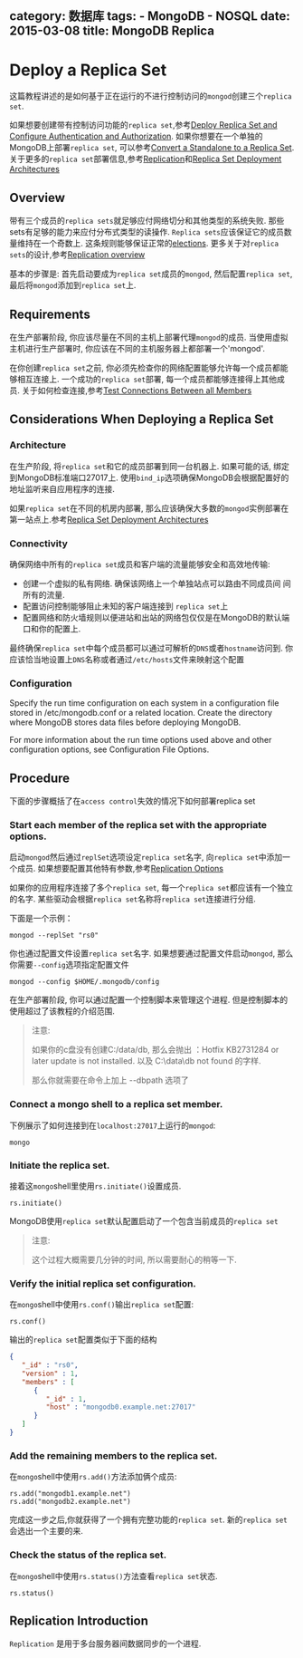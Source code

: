 ﻿category: 数据库
tags: 
	- MongoDB
	- NOSQL
date: 2015-03-08
title: MongoDB Replica
---
# Deploy a Replica Set

这篇教程讲述的是如何基于正在运行的不进行控制访问的`mongod`创建三个`replica set`.

如果想要创建带有控制访问功能的`replica set`,参考[Deploy Replica Set and Configure Authentication and Authorization](http://docs.mongodb.org/manual/tutorial/deploy-replica-set-with-auth/). 如果你想要在一个单独的MongoDB上部署`replica set`, 可以参考[Convert a Standalone to a Replica Set](http://docs.mongodb.org/manual/tutorial/convert-standalone-to-replica-set/). 关于更多的`replica set`部署信息,参考[Replication](http://docs.mongodb.org/manual/replication/)和[Replica Set Deployment Architectures](http://docs.mongodb.org/manual/core/replica-set-architectures/)

## Overview

带有三个成员的`replica sets`就足够应付网络切分和其他类型的系统失败. 那些sets有足够的能力来应付分布式类型的读操作. `Replica sets`应该保证它的成员数量维持在一个奇数上. 这条规则能够保证正常的[elections](http://docs.mongodb.org/manual/core/replica-set-elections/). 更多关于对`replica sets`的设计,参考[Replication overview](http://docs.mongodb.org/manual/core/replication-introduction/)

基本的步骤是: 首先启动要成为`replica set`成员的`mongod`, 然后配置`replica set`, 最后将`mongod`添加到`replica set`上.

## Requirements

在生产部署阶段, 你应该尽量在不同的主机上部署代理`mongod`的成员. 当使用虚拟主机进行生产部署时, 你应该在不同的主机服务器上都部署一个'mongod'.

在你创建`replica set`之前, 你必须先检查你的网络配置能够允许每一个成员都能够相互连接上. 一个成功的`replica set`部署, 每一个成员都能够连接得上其他成员. 关于如何检查连接,参考[Test Connections Between all Members](http://docs.mongodb.org/manual/tutorial/troubleshoot-replica-sets/#replica-set-troubleshooting-check-connection)

## Considerations When Deploying a Replica Set

### Architecture

在生产阶段, 将`replica set`和它的成员部署到同一台机器上. 如果可能的话, 绑定到MongoDB标准端口27017上. 使用`bind_ip`选项确保MongoDB会根据配置好的地址监听来自应用程序的连接.

如果`replica set`在不同的机房内部署, 那么应该确保大多数的`mongod`实例部署在第一站点上.参考[Replica Set Deployment Architectures]()

### Connectivity

确保网络中所有的`replica set`成员和客户端的流量能够安全和高效地传输:

* 创建一个虚拟的私有网络. 确保该网络上一个单独站点可以路由不同成员间 间所有的流量.
* 配置访问控制能够阻止未知的客户端连接到 `replica set`上
* 配置网络和防火墙规则以便进站和出站的网络包仅仅是在MongoDB的默认端口和你的配置上.

最终确保`replica set`中每个成员都可以通过可解析的`DNS`或者`hostname`访问到. 你应该恰当地设置上`DNS`名称或者通过`/etc/hosts`文件来映射这个配置

### Configuration
Specify the run time configuration on each system in a configuration file stored in /etc/mongodb.conf or a related location. Create the directory where MongoDB stores data files before deploying MongoDB.

For more information about the run time options used above and other configuration options, see Configuration File Options.

## Procedure

下面的步骤概括了在`access control`失效的情况下如何部署replica set

### Start each member of the replica set with the appropriate options.

启动`mongod`然后通过`replSet`选项设定`replica set`名字, 向`replica set`中添加一个成员. 如果想要配置其他特有参数,参考[Replication Options]()

如果你的应用程序连接了多个`replica set`, 每一个`replica set`都应该有一个独立的名字. 某些驱动会根据`replica set`名称将`replica set`连接进行分组.

下面是一个示例：
```
mongod --replSet "rs0"
```

你也通过配置文件设置`replica set`名字. 如果想要通过配置文件启动`mongod`, 那么你需要`--config`选项指定配置文件
```
mongod --config $HOME/.mongodb/config
```
在生产部署阶段, 你可以通过配置一个控制脚本来管理这个进程. 但是控制脚本的使用超过了该教程的介绍范围.

> 注意:
>
> 如果你的c盘没有创建C:/data/db, 那么会抛出 ：Hotfix KB2731284 or later update is not installed. 以及 C:\data\db not found 的字样. 
>
> 那么你就需要在命令上加上 --dbpath 选项了

### Connect a mongo shell to a replica set member.

下例展示了如何连接到在`localhost:27017`上运行的`mongod`:
```
mongo
```

### Initiate the replica set.

接着这`mongo`shell里使用`rs.initiate()`设置成员.
```
rs.initiate()
```
MongoDB使用`replica set`默认配置启动了一个包含当前成员的`replica set`

> 注意:
>
> 这个过程大概需要几分钟的时间, 所以需要耐心的稍等一下.

### Verify the initial replica set configuration.

在`mongo`shell中使用`rs.conf()`输出`replica set`配置:
```
rs.conf()
```

输出的`replica set`配置类似于下面的结构
```json
{
   "_id" : "rs0",
   "version" : 1,
   "members" : [
      {
         "_id" : 1,
         "host" : "mongodb0.example.net:27017"
      }
   ]
}
```

### Add the remaining members to the replica set.

在`mongo`shell中使用`rs.add()`方法添加俩个成员:
```
rs.add("mongodb1.example.net")
rs.add("mongodb2.example.net")
```

完成这一步之后,你就获得了一个拥有完整功能的`replica set`. 新的`replica set`会选出一个主要的来.

### Check the status of the replica set.

在`mongo`shell中使用`rs.status()`方法查看`replica set`状态.
```
rs.status()
```

## Replication Introduction

`Replication` 是用于多台服务器间数据同步的一个进程.
